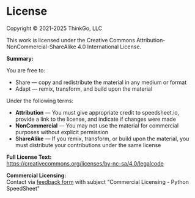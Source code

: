 # License

Copyright © 2021-2025 ThinkGo, LLC

This work is licensed under the Creative Commons Attribution-NonCommercial-ShareAlike 4.0 International License.

**Summary:**

You are free to:
- Share — copy and redistribute the material in any medium or format
- Adapt — remix, transform, and build upon the material

Under the following terms:
- **Attribution** — You must give appropriate credit to speedsheet.io, provide a link to the license, and indicate if changes were made
- **NonCommercial** — You may not use the material for commercial purposes without explicit permission
- **ShareAlike** — If you remix, transform, or build upon the material, you must distribute your contributions under the same license

**Full License Text:**  
https://creativecommons.org/licenses/by-nc-sa/4.0/legalcode

**Commercial Licensing:**  
Contact via [feedback form](https://speedsheet.io/feedback) with subject "Commercial Licensing - Python SpeedSheet"